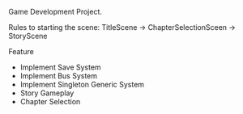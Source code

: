 Game Development Project.

Rules to starting the scene:
TitleScene -> ChapterSelectionSceen -> StoryScene

Feature
- Implement Save System
- Implement Bus System
- Implement Singleton Generic System
- Story Gameplay
- Chapter Selection
